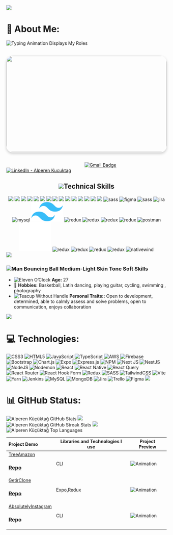 [![](https://visitcount.itsvg.in/api?id=alperenkucuktag&icon=0&color=0)](https://visitcount.itsvg.in)


# 💫 About Me:

![Typing Animation Displays My Roles](https://readme-typing-svg.demolab.com?font=Source+Code+Pro&size=24&pause=1000&color=14FF26&center=true&vCenter=true&width=600&lines=Hello,+I'm+Alperen.;Welcome+to+my+Github+profile.;I'm+a+Software+Developer...)

<br>



<div align="center" style="border-radius: 20px; overflow: hidden; box-shadow: 0 4px 8px rgba(0, 0, 0, 0.2);">
  <img src="https://i.redd.it/n8agw6z2smyb1.gif" width="100%" height="300" style="border-radius: 20px;"/>
</div></br>

&emsp;&emsp;&emsp;
&emsp;&emsp;&emsp;&emsp;&emsp;&emsp;&emsp;&emsp;&emsp;&emsp;&emsp;&emsp;&emsp;&emsp;
[![Gmail Badge](https://img.shields.io/badge/Gmail-D14836?style=for-the-badge&logo=gmail&logoColor=white&link=mailto:kemalalperenkucuktag@gmail.com)](mailto:kemalalperenkucuktag@gmail.com)&emsp;[![LinkedIn - Alperen Kucuktag](https://img.shields.io/badge/LinkedIn-0077B5?style=for-the-badge&logo=linkedin&logoColor=white)]([https://linkedin.com/in/www.linkedin.com/in/alperen-küçüktağ)&emsp;



<h2 align="center"><img src="https://github.com/Anmol-Baranwal/Cool-GIFs-For-GitHub/assets/74038190/2c0eef4b-7b75-42bd-9722-4bea97a2d532" width="75">Technical Skills</h2>




<div align="center">

<img src="https://user-images.githubusercontent.com/74038190/212257468-1e9a91f1-b626-4baa-b15d-5c385dfa7ed2.gif" pointer-events=none width="100">
<img src="https://user-images.githubusercontent.com/74038190/212257465-7ce8d493-cac5-494e-982a-5a9deb852c4b.gif" pointer-events= none width="100">
<img src="https://user-images.githubusercontent.com/74038190/212257460-738ff738-247f-4445-a718-cdd0ca76e2db.gif" width="100">
<img src="https://user-images.githubusercontent.com/74038190/212257467-871d32b7-e401-42e8-a166-fcfd7baa4c6b.gif" width="100">
<img src="https://user-images.githubusercontent.com/74038190/212281756-450d3ffa-9335-4b98-a965-db8a18fee927.gif" width="100">
<img src="https://user-images.githubusercontent.com/74038190/212280805-9bcb336b-8c55-46a8-abf8-ff286ab55472.gif" width="100">
<img src="https://user-images.githubusercontent.com/74038190/212281763-e6ecd7ef-c4aa-45b6-a97c-f33f6bb592bd.gif" width="100">
<img src="https://user-images.githubusercontent.com/74038190/212281775-b468df30-4edc-4bf8-a4ee-f52e1aaddc86.gif" width="100">
<img src="https://user-images.githubusercontent.com/74038190/212281780-0afd9616-8310-46e9-a898-c4f5269f1387.gif" width="100"> 
<img src="https://github.com/Anmol-Baranwal/Cool-GIFs-For-GitHub/assets/74038190/1a797f46-efe4-41e6-9e75-5303e1bbcbfa" width="100">
<img src="https://github.com/Anmol-Baranwal/Cool-GIFs-For-GitHub/assets/74038190/29fd6286-4e7b-4d6c-818f-c4765d5e39a9" width="100">
<img src="https://github.com/Anmol-Baranwal/Cool-GIFs-For-GitHub/assets/74038190/67f477ed-6624-42da-99f0-1a7b1a16eecb" width="100">
<img src="https://github.com/Anmol-Baranwal/Cool-GIFs-For-GitHub/assets/74038190/3c16d4f2-b757-4c70-8f42-43d5dddd2c36" width="100">
<img src="https://user-images.githubusercontent.com/74038190/212257454-16e3712e-945a-4ca2-b238-408ad0bf87e6.gif" width="100">
<img src="https://github.com/Anmol-Baranwal/Cool-GIFs-For-GitHub/assets/74038190/398b19b1-9aae-4c1f-8bc0-d172a2c08d68" width="100">
<img src="https://github.com/remojansen/logo.ts/blob/master/ts.gif" width="100" alt="sass" />
<img src="https://raw.githubusercontent.com/danielcranney/readme-generator/main/public/icons/skills/figma-colored.svg" width="100" alt="figma" />
<img src="https://raw.githubusercontent.com/danielcranney/readme-generator/main/public/icons/skills/sass-colored.svg" width="100" alt="sass" />
<img src="https://wac-cdn.atlassian.com/dam/jcr:e348b562-4152-4cdc-8a55-3d297e509cc8/Jira%20Software-blue.svg?cdnVersion=578" width="400" alt="jira" />
<img src="https://github.com/user-attachments/assets/e6b5d02b-8ed5-43eb-ab6b-3153f02da387" alt="mysql"  width="100"></img>
<img src="https://github.com/jcamp-code/tailwindcss-plugin-icons/blob/main/.github/tailwindcss-mark.svg" alt="Tailwind CSS" width="100" >
<img src="https://raw.githubusercontent.com/danielcranney/readme-generator/main/public/icons/skills/redux-colored.svg" width="100" alt="redux" />
<img src="https://github.com/user-attachments/assets/16b88117-0589-4297-9ae7-06dd50214de6" width="100" alt="redux" />
<img src="https://github.com/user-attachments/assets/8c4c645e-fad0-4273-afc4-9bc45ea6c74b" width="100" alt="redux" />
<img src="https://github.com/user-attachments/assets/6555926a-014d-4275-97e1-47575b4637a0" width="100" alt="redux" />
<img src="https://github.com/user-attachments/assets/8413fc70-fcd3-4446-8be9-a96c0e98ea96" alt="postman" width="100"></img>
<img src="https://github.com/expo/logos/blob/main/png/logo-type-b-light.png" width="100" alt="redux" />
<img src="https://github.com/user-attachments/assets/1926e12e-3339-45eb-ba4e-ae02302e8f95" width="100" alt="redux" />
<img src="https://github.com/user-attachments/assets/c2e919ec-65be-4e95-aba1-1928036bfbbe" width="100" alt="redux" />
<img src="https://github.com/user-attachments/assets/165d8af2-b9bf-4047-a9ac-c3334832ebce" width="100" alt="redux" />
<img src="https://github.com/user-attachments/assets/ef73becc-175a-4d37-8ace-28395ad6d4df" width="100" alt="redux" />
 <img src="https://nativewind.dev/img/logo.svg" alt="nativewind" width="100">
</div>
 











<img src="https://raw.githubusercontent.com/andreasbm/readme/master/assets/lines/colored.png">

### <img src="https://user-images.githubusercontent.com/74038190/216121964-513bdf95-3c8c-429a-82bc-7c770caca8fc.png" alt="Man Bouncing Ball Medium-Light Skin Tone" width="20" />  Soft Skills
- <img src="https://user-images.githubusercontent.com/74038190/216122049-276bc7a5-c760-4849-805a-995d8fa6ea13.png" alt="Eleven O’Clock" width="20" /> **Age:** 27
- 🏀 **Hobbies:** Basketball, Latin dancing, playing guitar, cycling, swimming , photography
- <img src="https://user-images.githubusercontent.com/74038190/216120974-24a76b31-7f39-41f1-a38f-b3c1377cc612.png" alt="Teacup Without Handle" width="20" /> **Personal Traits::** Open to development, determined, able to calmly assess and solve problems, open to communication, enjoys collaboration

<img src="https://raw.githubusercontent.com/andreasbm/readme/master/assets/lines/colored.png">

# 💻 Technologies:

![CSS3](https://img.shields.io/badge/css3-%231572B6.svg?style=for-the-badge&logo=css3&logoColor=white) 
![HTML5](https://img.shields.io/badge/html5-%23E34F26.svg?style=for-the-badge&logo=html5&logoColor=white) 
![JavaScript](https://img.shields.io/badge/javascript-%23323330.svg?style=for-the-badge&logo=javascript&logoColor=%23F7DF1E) 
![TypeScript](https://img.shields.io/badge/typescript-%23007ACC.svg?style=for-the-badge&logo=typescript&logoColor=white) 
![AWS](https://img.shields.io/badge/AWS-%23FF9900.svg?style=for-the-badge&logo=amazon-aws&logoColor=white) 
![Firebase](https://img.shields.io/badge/firebase-%23039BE5.svg?style=for-the-badge&logo=firebase) 
![Bootstrap](https://img.shields.io/badge/bootstrap-%238511FA.svg?style=for-the-badge&logo=bootstrap&logoColor=white) 
![Chart.js](https://img.shields.io/badge/chart.js-F5788D.svg?style=for-the-badge&logo=chart.js&logoColor=white) 
![Expo](https://img.shields.io/badge/expo-1C1E24?style=for-the-badge&logo=expo&logoColor=#D04A37) 
![Express.js](https://img.shields.io/badge/express.js-%23404d59.svg?style=for-the-badge&logo=express&logoColor=%2361DAFB) 
![NPM](https://img.shields.io/badge/NPM-%23CB3837.svg?style=for-the-badge&logo=npm&logoColor=white) 
![Next JS](https://img.shields.io/badge/Next-black?style=for-the-badge&logo=next.js&logoColor=white) 
![NestJS](https://img.shields.io/badge/nestjs-%23E0234E.svg?style=for-the-badge&logo=nestjs&logoColor=white) 
![NodeJS](https://img.shields.io/badge/node.js-6DA55F?style=for-the-badge&logo=node.js&logoColor=white) 
![Nodemon](https://img.shields.io/badge/NODEMON-%23323330.svg?style=for-the-badge&logo=nodemon&logoColor=%BBDEAD) 
![React](https://img.shields.io/badge/react-%2320232a.svg?style=for-the-badge&logo=react&logoColor=%2361DAFB) 
![React Native](https://img.shields.io/badge/react_native-%2320232a.svg?style=for-the-badge&logo=react&logoColor=%2361DAFB) 
![React Query](https://img.shields.io/badge/-React%20Query-FF4154?style=for-the-badge&logo=react%20query&logoColor=white) 
![React Router](https://img.shields.io/badge/React_Router-CA4245?style=for-the-badge&logo=react-router&logoColor=white) 
![React Hook Form](https://img.shields.io/badge/React%20Hook%20Form-%23EC5990.svg?style=for-the-badge&logo=reacthookform&logoColor=white) 
![Redux](https://img.shields.io/badge/redux-%23593d88.svg?style=for-the-badge&logo=redux&logoColor=white) 
![SASS](https://img.shields.io/badge/SASS-hotpink.svg?style=for-the-badge&logo=SASS&logoColor=white) 
![TailwindCSS](https://img.shields.io/badge/tailwindcss-%2338B2AC.svg?style=for-the-badge&logo=tailwind-css&logoColor=white) 
![Vite](https://img.shields.io/badge/vite-%23646CFF.svg?style=for-the-badge&logo=vite&logoColor=white) 
![Yarn](https://img.shields.io/badge/yarn-%232C8EBB.svg?style=for-the-badge&logo=yarn&logoColor=white) 
![Jenkins](https://img.shields.io/badge/jenkins-%232C5263.svg?style=for-the-badge&logo=jenkins&logoColor=white) 
![MySQL](https://img.shields.io/badge/mysql-4479A1.svg?style=for-the-badge&logo=mysql&logoColor=white) 
![MongoDB](https://img.shields.io/badge/MongoDB-%234ea94b.svg?style=for-the-badge&logo=mongodb&logoColor=white) 
![Jira](https://img.shields.io/badge/jira-%230A0FFF.svg?style=for-the-badge&logo=jira&logoColor=white) 
![Trello](https://img.shields.io/badge/Trello-%23026AA7.svg?style=for-the-badge&logo=Trello&logoColor=white) 
![Figma](https://img.shields.io/badge/figma-%23F24E1E.svg?style=for-the-badge&logo=figma&logoColor=white)
<img src="https://raw.githubusercontent.com/andreasbm/readme/master/assets/lines/colored.png">
# 📊 GitHub Status:
<img src="https://github-readme-stats.vercel.app/api?username=alperenkucuktag&theme=dark&hide_border=true&include_all_commits=true&count_private=true" width="100%" height="300" alt="Alperen Küçüktağ GitHub Stats" />
<img src="https://raw.githubusercontent.com/andreasbm/readme/master/assets/lines/colored.png">
<img src="https://github-readme-streak-stats.herokuapp.com/?user=alperenkucuktag&theme=dark&hide_border=true" width="100%" height="300" alt="Alperen Küçüktağ GitHub Streak Stats" />
<img src="https://raw.githubusercontent.com/andreasbm/readme/master/assets/lines/colored.png">
<img src="https://github-readme-stats.vercel.app/api/top-langs/?username=alperenkucuktag&theme=dark&hide_border=true&include_all_commits=true&count_private=true&layout=compact" width="100%" height="300" alt="Alperen Küçüktağ Top Languages" />

Project Demo       |Libraries and Technologies I use     |Project Preview   
:-------------------------|-------------------------|-------------------------
[TreeAmazon]([https://github.com/alperenkucuktag/TreeAmazonApp/blob/main/amazonnn.gif])<h3>[Repo](https://github.com/alperenkucuktag/TreeAmazonApp)</h3> | CLI |  ![Animation](https://github.com/alperenkucuktag/TreeAmazonApp/blob/main/amazonnn.gif)
[GetirClone]([https://github.com/alperenkucuktag/getirApp/blob/main/getirGif.gif])<h3>[Repo](https://github.com/alperenkucuktag/getirApp/tree/main)</h3> | Expo,Redux |  ![Animation](https://github.com/alperenkucuktag/getirApp/blob/main/getirGif.gif)
[AbsolutelyInstagram]([https://github.com/alperenkucuktag/Absolutely--nstagram/blob/main/gifmobile.gif])<h3>[Repo](https://github.com/alperenkucuktag/Absolutely--nstagram)</h3> | CLI |  ![Animation](https://github.com/alperenkucuktag/Absolutely--nstagram/blob/main/gifmobile.gif)





 




